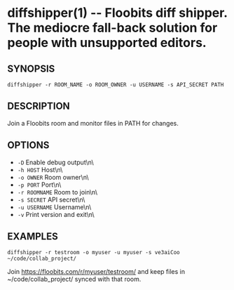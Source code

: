 diffshipper(1) -- Floobits diff shipper. The mediocre fall-back solution for people with unsupported editors.
=============================================

## SYNOPSIS

`diffshipper -r ROOM_NAME -o ROOM_OWNER -u USERNAME -s API_SECRET PATH`


## DESCRIPTION

Join a Floobits room and monitor files in PATH for changes.


## OPTIONS

  * `-D`                  Enable debug output\n\
  * `-h HOST`             Host\n\
  * `-o OWNER`            Room owner\n\
  * `-p PORT`             Port\n\
  * `-r ROOMNAME`         Room to join\n\
  * `-s SECRET`           API secret\n\
  * `-u USERNAME`         Username\n\
  * `-v`                  Print version and exit\n\


## EXAMPLES

`diffshipper -r testroom -o myuser -u myuser -s ve3aiCoo ~/code/collab_project/`

Join https://floobits.com/r/myuser/testroom/ and keep files in ~/code/collab_project/ synced with that room.
